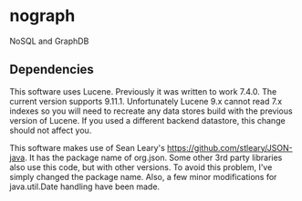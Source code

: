 # nograph
NoSQL and GraphDB


## Dependencies
This software uses Lucene.  Previously it was written to work 7.4.0.  The current version supports 9.11.1.  Unfortunately Lucene 9.x cannot read 7.x indexes so you will need to recreate any data stores build with the previous version of Lucene.
If you used a different backend datastore, this change should not affect you.

This software makes use of Sean Leary's https://github.com/stleary/JSON-java.  It has the package name of org.json.  Some other 3rd party libraries also use this code, but with other versions.  To avoid this problem, I've simply changed the package name.  Also, a few minor modifications for java.util.Date handling have been made. 
